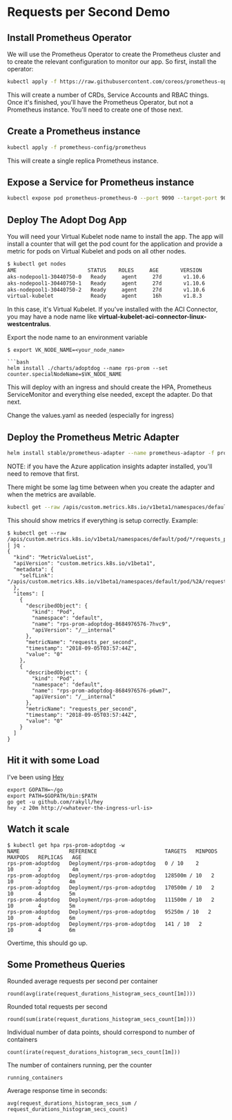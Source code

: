 # Requests per Second Demo

## Install Prometheus Operator

We will use the Prometheus Operator to create the Prometheus cluster and to create the relevant configuration to monitor our app. So first, install the operator:

```bash
kubectl apply -f https://raw.githubusercontent.com/coreos/prometheus-operator/master/bundle.yaml
```

This will create a number of CRDs, Service Accounts and RBAC things. Once it's finished, you'll have the Prometheus Operator, but not a Prometheus instance. You'll need to create one of those next. 

## Create a Prometheus instance

```bash
kubectl apply -f prometheus-config/prometheus
```

This will create a single replica Prometheus instance.

## Expose a Service for Prometheus instance

```bash
kubectl expose pod prometheus-prometheus-0 --port 9090 --target-port 9090
```

## Deploy The Adopt Dog App

You will need your Virtual Kubelet node name to install the app. The app will install a counter that will get the pod count for the application and provide a metric for pods on Virtual Kubelet and pods on all other nodes.

```bash
$ kubectl get nodes
AME                       STATUS    ROLES     AGE       VERSION
aks-nodepool1-30440750-0   Ready     agent     27d       v1.10.6
aks-nodepool1-30440750-1   Ready     agent     27d       v1.10.6
aks-nodepool1-30440750-2   Ready     agent     27d       v1.10.6
virtual-kubelet            Ready     agent     16h       v1.8.3
```
In this case, it's Virtual Kubelet. If you've installed with the ACI Connector, you may have a node name like **virtual-kubelet-aci-connector-linux-westcentralus**.

Export the node name to an environment variable

```
$ export VK_NODE_NAME=<your_node_name>

```bash
helm install ./charts/adoptdog --name rps-prom --set counter.specialNodeName=$VK_NODE_NAME
```

This will deploy with an ingress and should create the HPA, Prometheus ServiceMonitor and everything else needed, except the adapter. Do that next.

Change the values.yaml as needed (especially for ingress)

## Deploy the Prometheus Metric Adapter

```bash
helm install stable/prometheus-adapter --name prometheus-adaptor -f prometheus-config/prometheus-adapter/values.yaml
```

NOTE: if you have the Azure application insights adapter installed, you'll need to remove that first.

There might be some lag time between when you create the adapter and when the metrics are available.

```bash
kubectl get --raw /apis/custom.metrics.k8s.io/v1beta1/namespaces/default/pod/*/requests_per_second | jq .
```

This should show metrics if everything is setup correctly. Example:

```console
$ kubectl get --raw /apis/custom.metrics.k8s.io/v1beta1/namespaces/default/pod/*/requests_per_second | jq .
{
  "kind": "MetricValueList",
  "apiVersion": "custom.metrics.k8s.io/v1beta1",
  "metadata": {
    "selfLink": "/apis/custom.metrics.k8s.io/v1beta1/namespaces/default/pod/%2A/requests_per_second"
  },
  "items": [
    {
      "describedObject": {
        "kind": "Pod",
        "namespace": "default",
        "name": "rps-prom-adoptdog-8684976576-7hvc9",
        "apiVersion": "/__internal"
      },
      "metricName": "requests_per_second",
      "timestamp": "2018-09-05T03:57:44Z",
      "value": "0"
    },
    {
      "describedObject": {
        "kind": "Pod",
        "namespace": "default",
        "name": "rps-prom-adoptdog-8684976576-p6wm7",
        "apiVersion": "/__internal"
      },
      "metricName": "requests_per_second",
      "timestamp": "2018-09-05T03:57:44Z",
      "value": "0"
    }
  ]
}
```

## Hit it with some Load

I've been using [Hey](https://github.com/rakyll/hey)

```
export GOPATH=~/go
export PATH=$GOPATH/bin:$PATH
go get -u github.com/rakyll/hey
hey -z 20m http://<whatever-the-ingress-url-is>
```

## Watch it scale

```
$ kubectl get hpa rps-prom-adoptdog -w
NAME                REFERENCE                      TARGETS   MINPODS   MAXPODS   REPLICAS   AGE
rps-prom-adoptdog   Deployment/rps-prom-adoptdog   0 / 10    2         10        2          4m
rps-prom-adoptdog   Deployment/rps-prom-adoptdog   128500m / 10   2         10        2         4m
rps-prom-adoptdog   Deployment/rps-prom-adoptdog   170500m / 10   2         10        4         5m
rps-prom-adoptdog   Deployment/rps-prom-adoptdog   111500m / 10   2         10        4         5m
rps-prom-adoptdog   Deployment/rps-prom-adoptdog   95250m / 10   2         10        4         6m
rps-prom-adoptdog   Deployment/rps-prom-adoptdog   141 / 10   2         10        4         6m
```

Overtime, this should go up.

## Some Prometheus Queries

Rounded average requests per second per container

```
round(avg(irate(request_durations_histogram_secs_count[1m])))
```

Rounded total requests per second

```
round(sum(irate(request_durations_histogram_secs_count[1m])))
```

Individual number of data points, should correspond to number of containers

```
count(irate(request_durations_histogram_secs_count[1m]))
```

The number of containers running, per the counter

```
running_containers
```

Average response time in seconds:

```
avg(request_durations_histogram_secs_sum / request_durations_histogram_secs_count)
```

